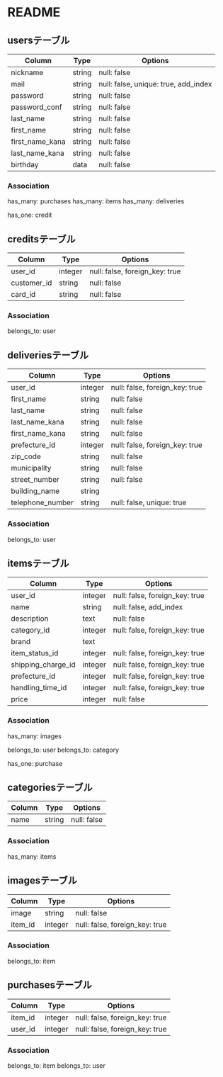 # README

## usersテーブル

|Column|Type|Options|
|------|----|-------|
|nickname|string|null: false|
|mail|string|null: false, unique: true, add_index|
|password|string|null: false|
|password_conf|string|null: false|
|last_name|string|null: false|
|first_name|string|null: false|
|first_name_kana|string|null: false|
|last_name_kana|string|null: false|
|birthday|data|null: false|

### Association
has_many: purchases
has_many: items
has_many: deliveries

has_one: credit



## creditsテーブル
|Column|Type|Options|
|------|----|-------|
|user_id|integer|null: false, foreign_key: true|
|customer_id|string|null: false|
|card_id|string|null: false|

### Association
belongs_to: user



## deliveriesテーブル
|Column|Type|Options|
|------|----|-------|
|user_id|integer|null: false, foreign_key: true|
|first_name|string|null: false|
|last_name|string|null: false|
|last_name_kana|string|null: false|
|first_name_kana|string|null: false|
|prefecture_id|integer|null: false, foreign_key: true|
|zip_code|string|null: false|
|municipality|string|null: false|
|street_number|string|null: false|
|building_name|string||
|telephone_number|string|null: false, unique: true|

### Association
belongs_to: user



## itemsテーブル
|Column|Type|Options|
|------|----|-------|
|user_id|integer|null: false, foreign_key: true|
|name|string|null: false, add_index|
|description|text|null: false|
|category_id|integer|null: false, foreign_key: true|
|brand|text||
|item_status_id|integer|null: false, foreign_key: true|
|shipping_charge_id|integer|null: false, foreign_key: true|
|prefecture_id|integer|null: false, foreign_key: true|
|handling_time_id|integer|null: false, foreign_key: true|
|price|integer|null: false|

### Association
has_many: images

belongs_to: user
belongs_to: category

has_one: purchase




## categoriesテーブル
|Column|Type|Options|
|------|----|-------|
|name|string|null: false|

### Association
has_many: items


## imagesテーブル
|Column|Type|Options|
|------|----|-------|
|image|string|null: false|
|item_id|integer|null: false, foreign_key: true|

### Association
belongs_to: item


## purchasesテーブル
|Column|Type|Options|
|------|----|-------|
|item_id|integer|null: false, foreign_key: true|
|user_id|integer|null: false, foreign_key: true|

### Association
belongs_to: item
belongs_to: user




